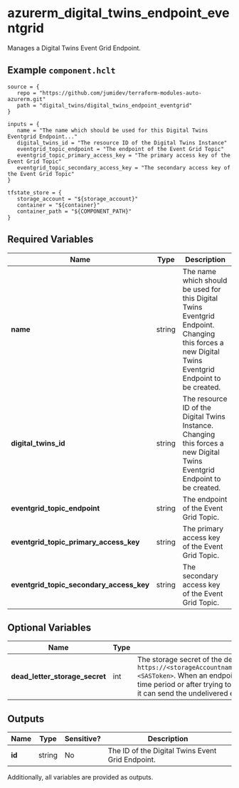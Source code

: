 # azurerm_digital_twins_endpoint_eventgrid

Manages a Digital Twins Event Grid Endpoint.

## Example `component.hclt`

```hcl
source = {
   repo = "https://github.com/jumidev/terraform-modules-auto-azurerm.git"   
   path = "digital_twins/digital_twins_endpoint_eventgrid"   
}

inputs = {
   name = "The name which should be used for this Digital Twins Eventgrid Endpoint..."   
   digital_twins_id = "The resource ID of the Digital Twins Instance"   
   eventgrid_topic_endpoint = "The endpoint of the Event Grid Topic"   
   eventgrid_topic_primary_access_key = "The primary access key of the Event Grid Topic"   
   eventgrid_topic_secondary_access_key = "The secondary access key of the Event Grid Topic"   
}

tfstate_store = {
   storage_account = "${storage_account}"   
   container = "${container}"   
   container_path = "${COMPONENT_PATH}"   
}

```

## Required Variables

| Name | Type |  Description |
| ---- | --------- |  ----------- |
| **name** | string |  The name which should be used for this Digital Twins Eventgrid Endpoint. Changing this forces a new Digital Twins Eventgrid Endpoint to be created. | 
| **digital_twins_id** | string |  The resource ID of the Digital Twins Instance. Changing this forces a new Digital Twins Eventgrid Endpoint to be created. | 
| **eventgrid_topic_endpoint** | string |  The endpoint of the Event Grid Topic. | 
| **eventgrid_topic_primary_access_key** | string |  The primary access key of the Event Grid Topic. | 
| **eventgrid_topic_secondary_access_key** | string |  The secondary access key of the Event Grid Topic. | 

## Optional Variables

| Name | Type |  Description |
| ---- | --------- |  ----------- |
| **dead_letter_storage_secret** | int |  The storage secret of the dead-lettering, whose format is `https://<storageAccountname>.blob.core.windows.net/<containerName>?<SASToken>`. When an endpoint can't deliver an event within a certain time period or after trying to deliver the event a certain number of times, it can send the undelivered event to a storage account. | 



## Outputs

| Name | Type | Sensitive? | Description |
| ---- | ---- | --------- | --------- |
| **id** | string | No  | The ID of the Digital Twins Event Grid Endpoint. | 

Additionally, all variables are provided as outputs.
